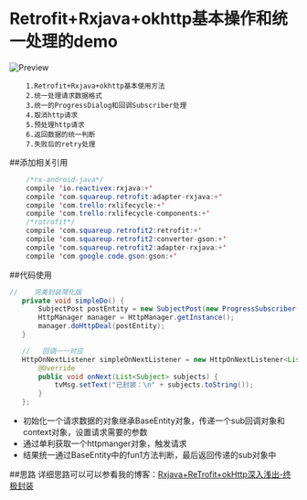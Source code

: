 # Retrofit+Rxjava+okhttp基本操作和统一处理的demo

![Preview](https://github.com/wzgiceman/RxjavaRetrofitDemo-master/blob/master/gif/demo.gif)

        1.Retrofit+Rxjava+okhttp基本使用方法
        2.统一处理请求数据格式
        3.统一的ProgressDialog和回调Subscriber处理
        4.取消http请求
        5.预处理http请求
        6.返回数据的统一判断
        7.失败后的retry处理

##添加相关引用
```java
    /*rx-android-java*/
    compile 'io.reactivex:rxjava:+'
    compile 'com.squareup.retrofit:adapter-rxjava:+'
    compile 'com.trello:rxlifecycle:+'
    compile 'com.trello:rxlifecycle-components:+'
    /*rotrofit*/
    compile 'com.squareup.retrofit2:retrofit:+'
    compile 'com.squareup.retrofit2:converter-gson:+'
    compile 'com.squareup.retrofit2:adapter-rxjava:+'
    compile 'com.google.code.gson:gson:+'
```

##代码使用
```java
//    完美封装简化版
   private void simpleDo() {
       SubjectPost postEntity = new SubjectPost(new ProgressSubscriber(simpleOnNextListener, this), true);
       HttpManager manager = HttpManager.getInstance();
       manager.doHttpDeal(postEntity);
   }

   //   回调一一对应
   HttpOnNextListener simpleOnNextListener = new HttpOnNextListener<List<Subject>>() {
       @Override
       public void onNext(List<Subject> subjects) {
           tvMsg.setText("已封装：\n" + subjects.toString());
       }
   };
```


* 初始化一个请求数据的对象继承BaseEntity对象，传递一个sub回调对象和context对象，设置请求需要的参数
* 通过单利获取一个httpmanger对象，触发请求
* 结果统一通过BaseEntity中的fun1方法判断，最后返回传递的sub对象中


##思路
详细思路可以可以参看我的博客：[Rxjava+ReTrofit+okHttp深入浅出-终极封装](http://blog.csdn.net/wzgiceman/article/details/51939574)
